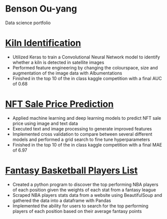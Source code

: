 # Benson Ou-yang
Data science portfolio

# [Kiln Identification](https://github.com/bensonouyang/Kiln_Identification)
* Utilized Keras to train a Convolutional Neural Network model to identify whether a kiln is detected in satellite images
* Performed feature engineering by changing the colourspace, size and augmentation of the image data with Albumentations
* Finished in the top 10 of the in class kaggle competition with a final AUC of 0.68

# [NFT Sale Price Prediction](https://github.com/bensonouyang/NFT-Sale-Price-Prediction)
* Applied machine learning and deep learning models to predict NFT sale price using image and text data
* Executed text and image processing to generate improved features
* Implemented cross validation to compare between several different models and performed a grid search to fine tune hyperparameters
* Finished in the top 10 of the in class kaggle competition with a final MAE of 6.97

# [Fantasy Basketball Players List](https://github.com/bensonouyang/Fantasy-Basketball)
* Created a python program to discover the top performing NBA players of each position given the weights of each stat from a fantasy league
* Scraped NBA players stats data from a website using BeautifulSoup and gathered the data into a dataframe with Pandas
* Implemented the ability for users to search for the top performing players of each position based on their average fantasy points
